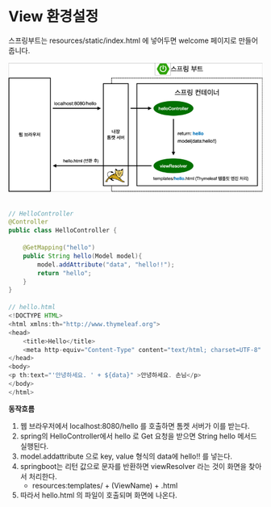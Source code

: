# View 환경설정

스프링부트는 resources/static/index.html 에 넣어두면 welcome 페이지로 만들어줍니다.

![Alt text](image-1.png)

```java

// HelloController
@Controller
public class HelloController {

    @GetMapping("hello")
    public String hello(Model model){
        model.addAttribute("data", "hello!!");
        return "hello";
    }
}

// hello.html
<!DOCTYPE HTML>
<html xmlns:th="http://www.thymeleaf.org">
<head>
    <title>Hello</title>
    <meta http-equiv="Content-Type" content="text/html; charset=UTF-8" />
</head>
<body>
<p th:text="'안녕하세요. ' + ${data}" >안녕하세요. 손님</p>
</body>
</html>
```

**동작흐름**

1. 웹 브라우저에서 localhost:8080/hello 를 호출하면 톰켓 서버가 이를 받는다.
2. spring의 HelloController에서 hello 로 Get 요청을 받으면 String hello 메서드 실행된다.
3. model.addattribute 으로 key, value 형식의 data에 hello!! 를 넣는다.
4. springboot는 리턴 값으로 문자를 반환하면 viewResolver 라는 것이 화면을 찾아서 처리한다.
    * resources:templates/ + (ViewName) + .html
5. 따라서 hello.html 의 파일이 호출되며 화면에 나온다.
